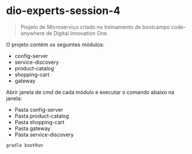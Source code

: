 # dio-experts-session-4
>Projeto de Microserviço criado no treinamento de bootcampo code-anywhere de Digital Innovation One.

O projeto contém os seguintes módulos:
- config-server
- service-discovery
- product-catalog
- shopping-cart
- gateway

Abrir janela de cmd de cada módulo e executar o comando abaixo na janela:
- Pasta config-server
- Pasta product-catalog
- Pasta shopping-cart
- Pasta gateway
- Pasta service-discovery
```shell script
gradle bootRun
```

